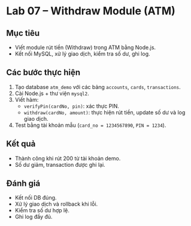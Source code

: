 # Lab 07 – Withdraw Module (ATM)

## Mục tiêu
- Viết module rút tiền (Withdraw) trong ATM bằng Node.js.
- Kết nối MySQL, xử lý giao dịch, kiểm tra số dư, ghi log.

## Các bước thực hiện
1. Tạo database `atm_demo` với các bảng `accounts`, `cards`, `transactions`.
2. Cài Node.js + thư viện `mysql2`.
3. Viết hàm:
   - `verifyPin(cardNo, pin)`: xác thực PIN.
   - `withdraw(cardNo, amount)`: thực hiện rút tiền, update số dư và log giao dịch.
4. Test bằng tài khoản mẫu (`card_no = 1234567890`, `PIN = 1234`).

## Kết quả
- Thành công khi rút 200 từ tài khoản demo.
- Số dư giảm, transaction được ghi lại.

## Đánh giá
- Kết nối DB đúng.
- Xử lý giao dịch và rollback khi lỗi.
- Kiểm tra số dư hợp lệ.
- Ghi log đầy đủ.
